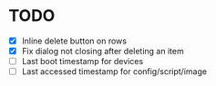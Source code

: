 # TODO

- [x] Inline delete button on rows
- [x] Fix dialog not closing after deleting an item
- [ ] Last boot timestamp for devices
- [ ] Last accessed timestamp for config/script/image